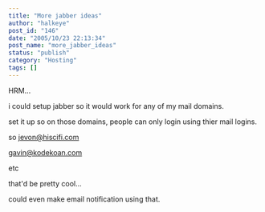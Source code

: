 ```yaml
---
title: "More jabber ideas"
author: "halkeye"
post_id: "146"
date: "2005/10/23 22:13:34"
post_name: "more_jabber_ideas"
status: "publish"
category: "Hosting"
tags: []
---
```


HRM...

i could setup jabber so it would work for any of my mail domains.  

set it up so on those domains, people can only login using thier mail logins.

so jevon@hiscifi.com  

gavin@kodekoan.com

etc

that'd be pretty cool...  

could even make email notification using that.